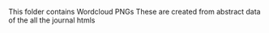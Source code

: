 
This folder contains Wordcloud PNGs
These are created from abstract data of the all the journal htmls
